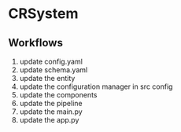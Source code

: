 # CRSystem

## Workflows

1. update config.yaml
2. update schema.yaml
3. update the entity 
4. update the configuration manager in src config
5. update the components
6. update the pipeline
7. update the main.py
8. update the app.py